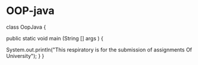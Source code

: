 # OOP-java
class OopJava {
                 
public static void main (String [] args )
{

   System.out.println("This respiratory is for the submission of assignments
Of University");
}
}
